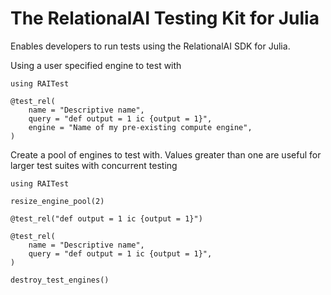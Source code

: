 # The RelationalAI Testing Kit for Julia

Enables developers to run tests using the RelationalAI SDK for Julia.


Using a user specified engine to test with
```
using RAITest

@test_rel(
    name = "Descriptive name",
    query = "def output = 1 ic {output = 1}",
    engine = "Name of my pre-existing compute engine",
)
```

Create a pool of engines to test with. Values greater than one are useful for larger test suites with concurrent testing

```
using RAITest

resize_engine_pool(2)

@test_rel("def output = 1 ic {output = 1}")

@test_rel(
    name = "Descriptive name",
    query = "def output = 1 ic {output = 1}",
)

destroy_test_engines()
```
